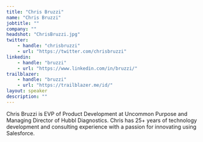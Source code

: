 ```yaml
---
title: "Chris Bruzzi"
name: "Chris Bruzzi"
jobtitle: ""
company: ""
headshot: "ChrisBruzzi.jpg"
twitter:
    - handle: "chrisbruzzi"
    - url: "https://twitter.com/chrisbruzzi"
linkedin:
    - handle: "bruzzi"
    - url: "https://www.linkedin.com/in/bruzzi/"
trailblazer:
    - handle: "bruzzi"
    - url: "https://trailblazer.me/id/"
layout: speaker
description: ""
---
```


Chris Bruzzi is EVP of Product Development at Uncommon Purpose and Managing Director of Hubbl Diagnostics. Chris has 25+ years of technology development and consulting experience with a passion for innovating using Salesforce.
